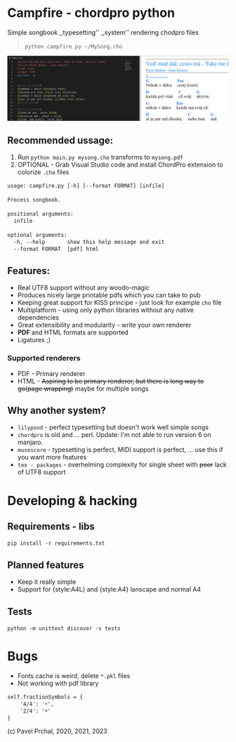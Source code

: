 # Campfire - chordpro python

Simple songbook ,,typesetting'' ,,system'' rendering  chodpro files
> `python campfire.py ~/MySong.cho`

![](Screenshot_20230329_184859.png)

## Recommended ussage:
1) Run `python main.py mysong.cho` transforms to `mysong.pdf `
2) OPTIONAL - Grab Visual Studio code and install ChordPro extension to colorize `.cho` files

```
usage: campfire.py [-h] [--format FORMAT] [infile]

Process songbook.

positional arguments:
  infile

optional arguments:
  -h, --help       show this help message and exit
  --format FORMAT  [pdf] html
```

## Features:
* Real UTF8 support without any woodo-magic
* Produces nicely large printable pdfs which you can take to pub
* Keeping great support for KISS principe - just look for example `cho` file
* Multiplatform - using only python libraries without any native dependencies
* Great extensibility and modularity - write your own renderer
* **PDF** and HTML formats are supported
* Ligatures ;)

### Supported renderers
* PDF - Primary renderer
* HTML - ~~Aspiring to be primary renderer, but there is long way to go(page wrapping)~~ maybe for multiple songs

## Why another system?
* `lilypond` - perfect typesetting but doesn't work well simple songs
* `chordpro` is old and ... perl. Update: I'm not able to run version 6 on manjaro.
* `musescore` - typesetting is perfect, MIDI support is perfect, ... use this if you want more features
* `tex - packages` - overhelming complexity for single sheet with ~~poor~~ lack of UTF8 support 

# Developing & hacking

## Requirements - libs
```
pip install -r requirements.txt
```

## Planned features
* Keep it really simple
* Support for {style:A4L} and {style:A4} lanscape and normal A4

## Tests
```
python -m unittest discover -s tests
```

# Bugs
* Fonts cache is weird, delete `*.pkl` files
* Not working with pdf library 
```
self.fractionSymbols = {
    '4/4': '𝄴',
    '2/4': '𝄵'
}
```

(c) Pavel Prchal, 2020, 2021, 2023